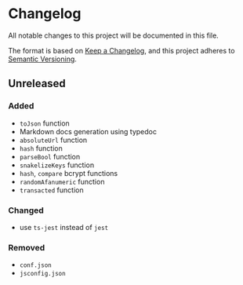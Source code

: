 # Changelog
All notable changes to this project will be documented in this file.

The format is based on [Keep a Changelog](https://keepachangelog.com/en/1.0.0/),
and this project adheres to [Semantic Versioning](https://semver.org/spec/v2.0.0.html).

## Unreleased
### Added
 - `toJson` function
 - Markdown docs generation using typedoc
 - `absoluteUrl` function
 - `hash` function
 - `parseBool` function
 - `snakelizeKeys` function
 - `hash`, `compare` bcrypt functions
 - `randomAfanumeric` function
 - `transacted` function

### Changed
 - use `ts-jest` instead of `jest`

### Removed
 - `conf.json`
 - `jsconfig.json`

